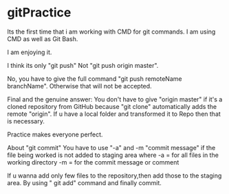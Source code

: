 # gitPractice

Its the first time that i am working with CMD for git commands.
I am using CMD as well as Git Bash.

I am enjoying it.

I think its only "git push" Not "git push origin master".

No, you have to give the full command "git push remoteName branchName".
Otherwise that will not be accepted.

Final and the genuine answer: You don't have to give "origin master" if it's a cloned repository from 
GitHub because "git clone" automatically adds the remote "origin".
If u have a local folder and transformed it to Repo then that is necessary.


Practice makes everyone perfect.

About "git commit"
	You have to use "-a" and -m "commit message" if the file being worked is not added to staging area
where
	-a = for all files in the working directory
	-m = for the commit message or comment

If u wanna add only few files to the repository,then add those to the staging area.
By using " git add" command and finally commit.
